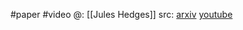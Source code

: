 #paper #video 
@: [[Jules Hedges]] 
src: [arxiv](https://arxiv.org/abs/1603.04641) [youtube](https://www.youtube.com/playlist?list=PLRy_Pn1LtSpcq1AFVzZO6-l4Gt43QlYwR)

